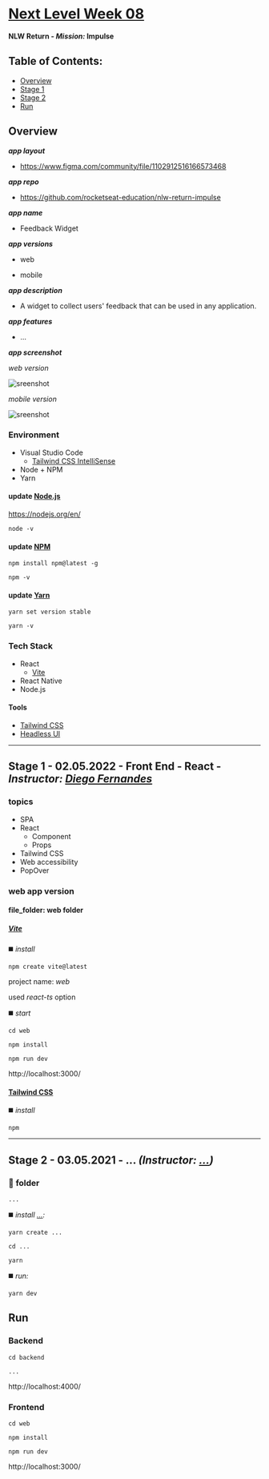 # [Next Level Week 08](https://nextlevelweek.com/)

**NLW Return - _Mission:_ Impulse**  

## Table of Contents:

- [Overview](https://github.com/marcelosperalta/bootcamp_rocketseat/tree/master/nlw_08#overview)
- [Stage 1](https://github.com/marcelosperalta/bootcamp_rocketseat/tree/master/nlw_08#stage-1---02052022---front-end---react---instructor-diego-fernandes)
- [Stage 2]()
- [Run](https://github.com/marcelosperalta/bootcamp_rocketseat/tree/master/nlw_08#run)

## Overview

**_app layout_**  

- https://www.figma.com/community/file/1102912516166573468  

**_app repo_**  

- https://github.com/rocketseat-education/nlw-return-impulse  

**_app name_**  

- Feedback Widget

**_app versions_**  

- web

- mobile

**_app description_**  

- A widget to collect users' feedback that can be used in any application.

**_app features_**  

- ...

**_app screenshot_**  

_web version_  

![sreenshot](./.github/)  

_mobile version_  

![sreenshot](./.github/)  

### Environment

- Visual Studio Code
  - [Tailwind CSS IntelliSense](https://marketplace.visualstudio.com/items?itemName=bradlc.vscode-tailwindcss)
- Node + NPM
- Yarn

#### update [Node.js](https://nodejs.org/en/)

https://nodejs.org/en/  

```
node -v
```

#### update [NPM](https://www.npmjs.com/package/npm)

```
npm install npm@latest -g
```

```
npm -v
```

#### update [Yarn](https://yarnpkg.com/)

```
yarn set version stable
```

```
yarn -v
```

### Tech Stack

- React
  - [Vite](https://vitejs.dev/)
- React Native
- Node.js

#### Tools

- [Tailwind CSS](https://tailwindcss.com/)
- [Headless UI](https://headlessui.dev/)

<hr />

## Stage 1 - 02.05.2022 - Front End - React - _Instructor: [Diego Fernandes](https://github.com/diego3g)_

### topics

- SPA
- React
  - Component
  - Props
- Tailwind CSS
- Web accessibility
- PopOver

### web app version

#### file_folder: **web** folder

##### [Vite](https://vitejs.dev/)

:black_medium_square: _install_  

```
npm create vite@latest
```

project name: _web_  

used _react-ts_ option  

:black_medium_square: _start_  

```
cd web
```

```
npm install
```

```
npm run dev
```

http://localhost:3000/  

#### [Tailwind CSS](https://tailwindcss.com/)

:black_medium_square: _install_

```
npm 
```

<hr />

## Stage 2 - 03.05.2021 - ... _(Instructor: [...](...))_

### :file_folder: **folder**

`...`

:black_medium_square: _install [...](https://...):_  

```
yarn create ...
```

```
cd ...
```

```
yarn
```

:black_medium_square: _run:_  

```
yarn dev
```

## Run

### Backend

```
cd backend
```

```
...
```

http://localhost:4000/  

### Frontend

```
cd web
```

```
npm install
```

```
npm run dev
```

http://localhost:3000/  
